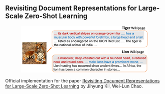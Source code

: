 ## Revisiting Document Representations for Large-Scale Zero-Shot Learning

<p align="center">
  <img src="./figs/zsl_app.png" width="80%" height="20%"></center>
</p>

Official implementation for the paper [Revisiting Document Representations for Large-Scale Zero-Shot Learning]() by Jihyung Kil, Wei-Lun Chao.
